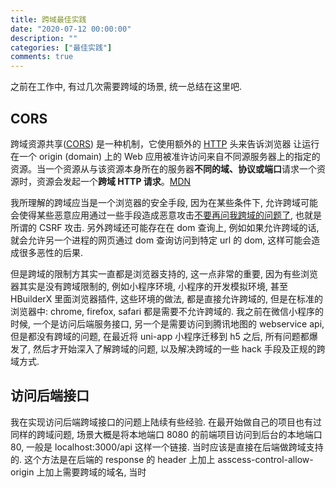 ```yaml
---
title: 跨域最佳实践
date: "2020-07-12 00:00:00"
description: ""
categories: ["最佳实践"]
comments: true
---
```


之前在工作中, 有过几次需要跨域的场景, 统一总结在这里吧.

## CORS

跨域资源共享([CORS](https://developer.mozilla.org/zh-CN/docs/Glossary/CORS)) 是一种机制，它使用额外的 [HTTP](https://developer.mozilla.org/zh-CN/docs/Glossary/HTTP) 头来告诉浏览器 让运行在一个 origin (domain) 上的 Web 应用被准许访问来自不同源服务器上的指定的资源。当一个资源从与该资源本身所在的服务器**不同的域、协议或端口**请求一个资源时，资源会发起一个**跨域 HTTP 请求**。[MDN](https://developer.mozilla.org/zh-CN/docs/Web/HTTP/Access_control_CORS)

我所理解的跨域应当是一个浏览器的安全手段, 因为在某些条件下, 允许跨域可能会使得某些恶意应用通过一些手段造成恶意攻击[不要再问我跨域的问题了](https://segmentfault.com/a/1190000015597029), 也就是所谓的 CSRF 攻击. 另外跨域还可能存在在 dom 查询上, 例如如果允许跨域的话, 就会允许另一个进程的网页通过 dom 查询访问到特定 url 的 dom, 这样可能会造成很多恶性的后果.

但是跨域的限制方其实一直都是浏览器支持的, 这一点非常的重要, 因为有些浏览器其实是没有跨域限制的, 例如小程序环境, 小程序的开发模拟环境, 甚至 HBuilderX 里面浏览器插件, 这些环境的做法, 都是直接允许跨域的, 但是在标准的浏览器中: chrome, firefox, safari 都是需要不允许跨域的. 我之前在微信小程序的时候, 一个是访问后端服务接口, 另一个是需要访问到腾讯地图的 webservice api, 但是都没有跨域的问题, 在最近将 uni-app 小程序迁移到 h5 之后, 所有问题都爆发了, 然后才开始深入了解跨域的问题, 以及解决跨域的一些 hack 手段及正规的跨域方式.

## 访问后端接口

我在实现访问后端跨域接口的问题上陆续有些经验. 在最开始做自己的项目也有过同样的跨域问题, 场景大概是将本地端口 8080 的前端项目访问到后台的本地端口 80, 一般是 localhost:3000/api 这样一个链接. 当时应该是直接在后端做跨域支持的. 这个方法是在后端的 response 的 header 上加上 asscess-control-allow-origin 上加上需要跨域的域名, 当时
